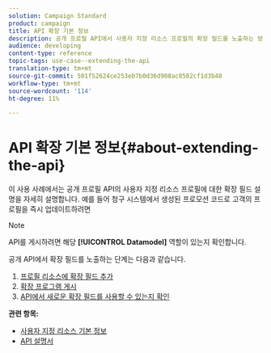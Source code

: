 ```yaml
---
solution: Campaign Standard
product: campaign
title: API 확장 기본 정보
description: 공개 프로필 API에서 사용자 지정 리소스 프로필의 확장 필드를 노출하는 방법을 알아봅니다.
audience: developing
content-type: reference
topic-tags: use-case--extending-the-api
translation-type: tm+mt
source-git-commit: 501f52624ce253eb7b0d36d908ac8502cf1d3b48
workflow-type: tm+mt
source-wordcount: '114'
ht-degree: 11%

---
```



# API 확장 기본 정보{#about-extending-the-api}

이 사용 사례에서는 공개 프로필 API의 사용자 지정 리소스 프로필에 대한 확장 필드 설명을 자세히 설명합니다. 예를 들어 청구 시스템에서 생성된 프로모션 코드로 고객의 프로필을 즉시 업데이트하려면

>[!NOTE]
>
>API를 게시하려면 해당 **[!UICONTROL Datamodel]** 역할이 있는지 확인합니다.

공개 API에서 확장 필드를 노출하는 단계는 다음과 같습니다.

1. [프로필 리소스에 확장 필드 추가](../../developing/using/step-1--add-extension-fields-to-the-profile-resource.md)
1. [확장 프로그램 게시](../../developing/using/step-2--publish-the-extension.md)
1. [API에서 새로운 확장 필드를 사용할 수 있는지 확인](../../developing/using/step-3--verify-the-extension.md)

**관련 항목:**

* [사용자 지정 리소스 기본 정보](../../developing/using/data-model-concepts.md)
* [API 설명서](../../api/using/get-started-apis.md)

